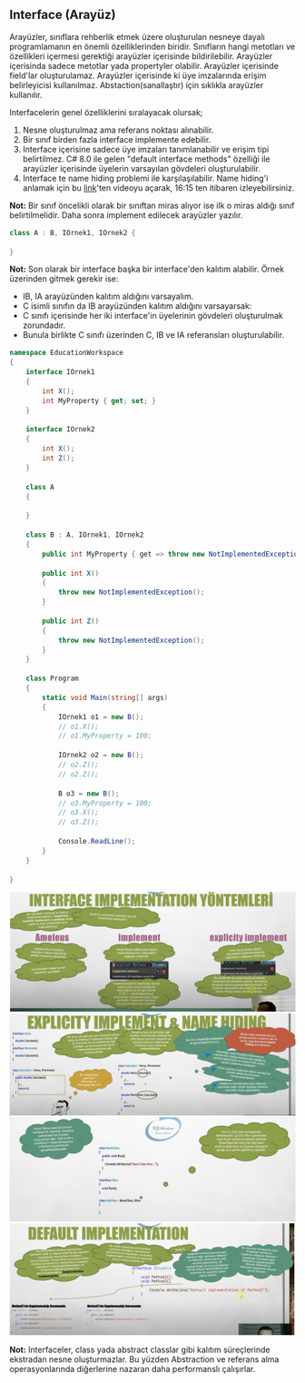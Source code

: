 
## Interface (Arayüz)
Arayüzler, sınıflara rehberlik etmek üzere oluşturulan nesneye dayalı programlamanın en önemli özelliklerinden biridir. Sınıfların hangi metotları ve özellikleri içermesi gerektiği 
arayüzler içerisinde bildirilebilir. Arayüzler içerisinda sadece metotlar yada propertyler olabilir. Arayüzler içerisinde field'lar oluşturulamaz. Arayüzler içerisinde ki üye imzalarında 
erişim belirleyicisi kullanılmaz. Abstaction(sanallaştır) için sıklıkla arayüzler kullanılır.

Interfacelerin genel özelliklerini sıralayacak olursak;
1. Nesne oluşturulmaz ama referans noktası alınabilir.
2. Bir sınıf birden fazla interface implemente edebilir.
3. Interface içerisine sadece üye imzaları tanımlanabilir ve erişim tipi belirtilmez. C# 8.0 ile gelen "default interface methods" özelliği ile
arayüzler içerisinde üyelerin varsayılan gövdeleri oluşturulabilir.
4. Interface te name hiding problemi ile karşılaşılabilir. Name hiding'i anlamak için bu <a href="https://www.youtube.com/watch?v=863_jnRhqZ0">link</a>'ten videoyu açarak, 16:15 ten itibaren izleyebilirsiniz.

**Not:** Bir sınıf öncelikli olarak bir sınıftan miras alıyor ise ilk o miras aldığı sınıf belirtilmelidir. Daha sonra implement edilecek arayüzler yazılır.

```cs
class A : B, IOrnek1, IOrnek2 {

}
```

**Not:** Son olarak bir interface başka bir interface'den kalıtım alabilir. Örnek üzerinden gitmek gerekir ise:
* IB, IA arayüzünden kalıtım aldığını varsayalım.
* C isimli sınıfın da IB arayüzünden kalıtım aldığını varsayarsak:
* C sınıfı içerisinde her iki interface'in üyelerinin gövdeleri oluşturulmak zorundadır.
* Bunula birlikte C sınıfı üzerinden C, IB ve IA referansları oluşturulabilir.

```cs
namespace EducationWorkspace
{
    interface IOrnek1
    {
        int X();
        int MyProperty { get; set; }
    }

    interface IOrnek2
    {
        int X();
        int Z();
    }

    class A
    {

    }

    class B : A, IOrnek1, IOrnek2
    {
        public int MyProperty { get => throw new NotImplementedException(); set => throw new NotImplementedException(); }

        public int X()
        {
            throw new NotImplementedException();
        }

        public int Z()
        {
            throw new NotImplementedException();
        }
    }

    class Program
    {
        static void Main(string[] args)
        {
            IOrnek1 o1 = new B();
            // o1.X();
            // o1.MyProperty = 100;

            IOrnek2 o2 = new B();
            // o2.Z();
            // o2.Z();

            B o3 = new B();
            // o3.MyProperty = 100;
            // o3.X();
            // o3.Z();
            
            Console.ReadLine();
        }
    }

}
```
![Alternatif Metin](Assets/Screenshot7.png)
![Alternatif Metin](Assets/Screenshot8.png)
![Alternatif Metin](Assets/Screenshot9.png)
![Alternatif Metin](Assets/Screenshot10.png)

**Not:** Interfaceler, class yada abstract classlar gibi kalıtım süreçlerinde ekstradan nesne oluşturmazlar. Bu yüzden Abstraction ve 
referans alma operasyonlarında diğerlerine nazaran daha performanslı çalışırlar.
